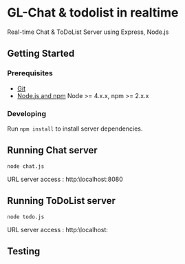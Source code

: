 # GL-Chat & todolist in realtime

Real-time Chat & ToDoList Server using Express, Node.js

## Getting Started

### Prerequisites

- [Git](https://git-scm.com/)
- [Node.js and npm](nodejs.org) Node >= 4.x.x, npm >= 2.x.x

### Developing

Run `npm install` to install server dependencies.

## Running Chat server

`node chat.js`

URL server access : http:\\localhost:8080

## Running ToDoList server

`node todo.js`

URL server access : http:\\localhost:

## Testing
